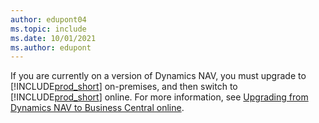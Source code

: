 ```yaml
---
author: edupont04
ms.topic: include
ms.date: 10/01/2021
ms.author: edupont
---
```

If you are currently on a version of Dynamics NAV, you must upgrade to [!INCLUDE[prod_short](prod_short.md)] on-premises, and then switch to [!INCLUDE[prod_short](prod_short.md)] online. For more information, see [Upgrading from Dynamics NAV to Business Central online](../administration/migrate-nav.md).
